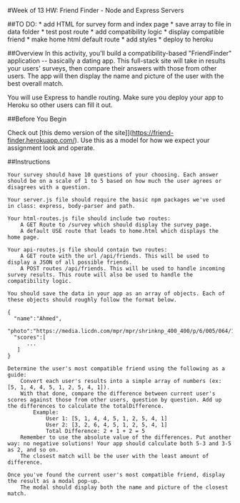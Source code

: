 #Week of 13 HW: Friend Finder - Node and Express Servers

##TO DO:
    * add HTML for survey form and index page
    * save array to file in data folder
    * test post route
    * add compatibility logic
    * display compatible friend
    * make home html default route
    * add styles
    * deploy to heroku

##Overview
In this activity, you'll build a compatibility-based "FriendFinder" application -- basically a dating app. This full-stack site will take in results your users' surveys, then compare their answers with those from other users. The app will then display the name and picture of the user with the best overall match.

You will use Express to handle routing. Make sure you deploy your app to Heroku so other users can fill it out.

##Before You Begin

Check out [this demo version of the site]](https://friend-finder.herokuapp.com/). Use this as a model for how we expect your assignment look and operate.

##Instructions

    Your survey should have 10 questions of your choosing. Each answer should be on a scale of 1 to 5 based on how much the user agrees or disagrees with a question.

    Your server.js file should require the basic npm packages we've used in class: express, body-parser and path.

    Your html-routes.js file should include two routes:
        A GET Route to /survey which should display the survey page.
        A default USE route that leads to home.html which displays the home page.

    Your api-routes.js file should contain two routes:
        A GET route with the url /api/friends. This will be used to display a JSON of all possible friends.
        A POST routes /api/friends. This will be used to handle incoming survey results. This route will also be used to handle the compatibility logic.

    You should save the data in your app as an array of objects. Each of these objects should roughly follow the format below.

    {
      "name":"Ahmed",
      "photo":"https://media.licdn.com/mpr/mpr/shrinknp_400_400/p/6/005/064/1bd/3435aa3.jpg",
      "scores":[
          ...
       ]
    }

    Determine the user's most compatible friend using the following as a guide:
        Convert each user's results into a simple array of numbers (ex: [5, 1, 4, 4, 5, 1, 2, 5, 4, 1]).
        With that done, compare the difference between current user's scores against those from other users, question by question. Add up the differences to calculate the totalDifference.
            Example:
                User 1: [5, 1, 4, 4, 5, 1, 2, 5, 4, 1]
                User 2: [3, 2, 6, 4, 5, 1, 2, 5, 4, 1]
                Total Difference: 2 + 1 + 2 = 5
        Remember to use the absolute value of the differences. Put another way: no negative solutions! Your app should calculate both 5-3 and 3-5 as 2, and so on.
        The closest match will be the user with the least amount of difference.

    Once you've found the current user's most compatible friend, display the result as a modal pop-up.
        The modal should display both the name and picture of the closest match.
